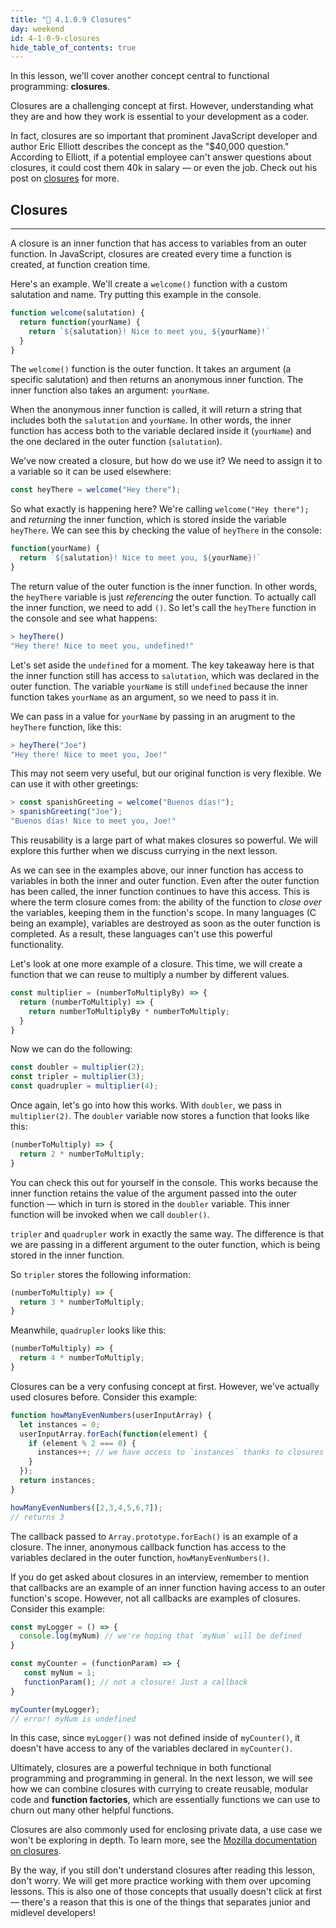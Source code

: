 ```yaml
---
title: "📓 4.1.0.9 Closures"
day: weekend
id: 4-1-0-9-closures
hide_table_of_contents: true
---
```


In this lesson, we'll cover another concept central to functional programming: **closures**.

Closures are a challenging concept at first. However, understanding what they are and how they work is essential to your development as a coder.

In fact, closures are so important that prominent JavaScript developer and author Eric Elliott describes the concept as the "$40,000 question." According to Elliott, if a potential employee can't answer questions about closures, it could cost them 40k in salary — or even the job. Check out his post on [closures](https://medium.com/javascript-scene/master-the-javascript-interview-what-is-a-closure-b2f0d2152b36) for more.

## Closures
---

A closure is an inner function that has access to variables from an outer function. In JavaScript, closures are created every time a function is created, at function creation time.

Here's an example. We'll create a `welcome()` function with a custom salutation and name. Try putting this example in the console.

```javascript
function welcome(salutation) {
  return function(yourName) {
    return `${salutation}! Nice to meet you, ${yourName}!`
  }
}
```

The `welcome()` function is the outer function. It takes an argument (a specific salutation) and then returns an anonymous inner function. The inner function also takes an argument: `yourName`.

When the anonymous inner function is called, it will return a string that includes both the `salutation` and `yourName`. In other words, the inner function has access both to the variable declared inside it (`yourName`) and the one declared in the outer function (`salutation`).

We've now created a closure, but how do we use it? We need to assign it to a variable so it can be used elsewhere:

```javascript
const heyThere = welcome("Hey there");
```

So what exactly is happening here? We're calling `welcome("Hey there");` and _returning_ the inner function, which is stored inside the variable `heyThere`. We can see this by checking the value of `heyThere` in the console:

```javascript
function(yourName) {
  return `${salutation}! Nice to meet you, ${yourName}!`
}
```

The return value of the outer function is the inner function. In other words, the `heyThere` variable is just _referencing_ the outer function. To actually call the inner function, we need to add `()`. So let's call the `heyThere` function in the console and see what happens:


```javascript
> heyThere()
"Hey there! Nice to meet you, undefined!"
```

Let's set aside the `undefined` for a moment. The key takeaway here is that the inner function still has access to `salutation`, which was declared in the outer function. The variable `yourName` is still `undefined` because the inner function takes `yourName` as an argument, so we need to pass it in.

We can pass in a value for `yourName` by passing in an arugment to the `heyThere` function, like this:

```js
> heyThere("Joe")
"Hey there! Nice to meet you, Joe!"
```

This may not seem very useful, but our original function is very flexible. We can use it with other greetings:

```javascript
> const spanishGreeting = welcome("Buenos días!");
> spanishGreeting("Joe");
"Buenos días! Nice to meet you, Joe!"
```

This reusability is a large part of what makes closures so powerful. We will explore this further when we discuss currying in the next lesson.

As we can see in the examples above, our inner function has access to variables in both the inner and outer function. Even after the outer function has been called, the inner function continues to have this access. This is where the term closure comes from: the ability of the function to _close over_ the variables, keeping them in the function's scope. In many languages (C being an example), variables are destroyed as soon as the outer function is completed. As a result, these languages can't use this powerful functionality.

Let's look at one more example of a closure. This time, we will create a function that we can reuse to multiply a number by different values.

```js
const multiplier = (numberToMultiplyBy) => {
  return (numberToMultiply) => {
    return numberToMultiplyBy * numberToMultiply;
  }
}
```

Now we can do the following:

```js
const doubler = multiplier(2);
const tripler = multiplier(3);
const quadrupler = multiplier(4);
```

Once again, let's go into how this works. With `doubler`, we pass in `multiplier(2)`. The `doubler` variable now stores a function that looks like this:

```js
(numberToMultiply) => {
  return 2 * numberToMultiply;
}
```

You can check this out for yourself in the console. This works because the inner function retains the value of the argument passed into the outer function — which in turn is stored in the `doubler` variable. This inner function will be invoked when we call `doubler()`.

`tripler` and `quadrupler` work in exactly the same way. The difference is that we are passing in a different argument to the outer function, which is being stored in the inner function.

So `tripler` stores the following information: 

```js
(numberToMultiply) => {
  return 3 * numberToMultiply;
}
```

Meanwhile, `quadrupler` looks like this:

```js
(numberToMultiply) => {
  return 4 * numberToMultiply;
}
```

Closures can be a very confusing concept at first. However, we've actually used closures before. Consider this example:

```js
function howManyEvenNumbers(userInputArray) {
  let instances = 0;
  userInputArray.forEach(function(element) {
    if (element % 2 === 0) { 
      instances++; // we have access to `instances` thanks to closures
    }
  });
  return instances;
}

howManyEvenNumbers([2,3,4,5,6,7]);
// returns 3
```

The callback passed to `Array.prototype.forEach()` is an example of a closure. The inner, anonymous callback function has access to the variables declared in the outer function, `howManyEvenNumbers()`.

If you do get asked about closures in an interview, remember to mention that callbacks are an example of an inner function having access to an outer function's scope. However, not all callbacks are examples of closures. Consider this example:

```js
const myLogger = () => { 
  console.log(myNum) // we're hoping that `myNum` will be defined
}

const myCounter = (functionParam) => {
   const myNum = 1;
   functionParam(); // not a closure! Just a callback
}

myCounter(myLogger);
// error! myNum is undefined 
```

In this case, since `myLogger()` was not defined inside of `myCounter()`, it doesn't have access to any of the variables declared in `myCounter()`.

Ultimately, closures are a powerful technique in both functional programming and programming in general. In the next lesson, we will see how we can combine closures with currying to create reusable, modular code and **function factories**, which are essentially functions we can use to churn out many other helpful functions.

Closures are also commonly used for enclosing private data, a use case we won't be exploring in depth. To learn more, see the [Mozilla documentation on closures](https://developer.mozilla.org/en-US/docs/Web/JavaScript/Closures).

By the way, if you still don't understand closures after reading this lesson, don't worry. We will get more practice working with them over upcoming lessons. This is also one of those concepts that usually doesn't click at first — there's a reason that this is one of the things that separates junior and midlevel developers!

